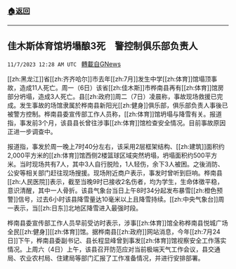 ###  [:house:返回](README.md)
---


## 佳木斯体育馆坍塌酿3死　警控制俱乐部负责人
`11/7/2023 12:28 AM UTC ` [轉載自GNews](https://gnews.org/articles/1933344)

[[zh:黑龙江]]省[[zh:齐齐哈尔]]市去年[[zh:7月]]发生中学[[zh:体育]]馆塌顶事故，造成11人死亡。周一（6日）该省[[zh:佳木斯]]市桦南县再有[[zh:体育]]馆房部分坍塌，造成3人死亡。县[[zh:政府]]周二（7日）凌晨称，事故现场救援已完成。发生事故的场馆隶属於桦南县新阳光[[zh:健身]]俱乐部，俱乐部负责人事後已被警方控制。桦南县委宣传部工作人员称，[[zh:体育]]馆坍塌与降雪有关。报道指，事发前3个月，该县县长曾往涉事[[zh:体育]]馆检查安全情况。目前事故原因正进一步调查中。

报道指，事发於周一晚上7时40分左右，该采用2层框架结构、[[zh:建筑]]面积约2,000平方米的[[zh:体育]]馆西侧2楼篮球区域突然坍塌，坍塌面积约500平方米。当时现场共有7人，其中3人自行脱险，1人轻伤，余下3人被困。之後消防、公安等相关部门赶往现场搜援。现场附近商户表示，事发时曾听到巨响。桦南县[[zh:人民医院]]表示，截至当晚9时已接收2名伤者，均为学生，生命体徵平稳，意识清醒，其中一人骨折。该县气象台当日上午8时34分起发布暴雪[[zh:橙色预警]]信号，过去6小时该县降雪量达10毫米以上且降雪持续。[[zh:中央气象台]]周一表示，当[[zh:日东]]北地区降雪进入最强时段。

桦南县委宣传部工作人员早前受访时表示，涉事[[zh:体育]]馆全称桦南县悦城广场全民[[zh:健身]][[zh:体育]]馆。据桦南县[[zh:政府]]网站消息，今年[[zh:7月24日]]下午，桦南县委副书记、县长程显峰曾到事发[[zh:体育]]馆视察安全工作落实情况。上周六（4日）上午，该县召开防范应对当前极端天气工作会议，县交通局、农业农村局、住建局等部门汇报了工作准备情况，并进行安排部署。
